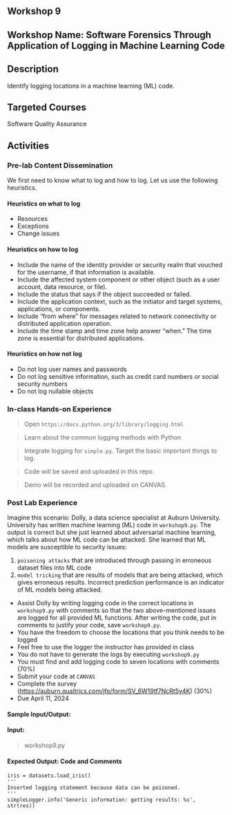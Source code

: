 ## Workshop 9

## Workshop Name: Software Forensics Through Application of Logging in Machine Learning Code 

## Description 

Identify logging locations in a machine learning (ML) code. 

## Targeted Courses 

Software Quality Assurance 

## Activities 

### Pre-lab Content Dissemination 

We first need to know what to log and how to log. Let us use the following heuristics. 


#### Heuristics on what to log

- Resources
- Exceptions 
- Change issues 


#### Heuristics on how to log

- Include the name of the identity provider or security realm that vouched for the username, if that information is available. 
- Include the affected system component or other object (such as a user account, data resource, or file). 
- Include the status that says if the object succeeded or failed. 
- Include the application context, such as the initiator and target systems, applications, or components. 
- Include “from where” for messages related to network connectivity or distributed application operation. 
- Include the time stamp and time zone help answer “when.” The time zone is essential for distributed applications.

#### Heuristics on how not log 

- Do not log user names and passwords 
- Do not log sensitive information, such as credit card numbers or social security numbers 
- Do not log nullable objects 



### In-class Hands-on Experience 

> Open `https://docs.python.org/3/library/logging.html` 

> Learn about the common logging methods with Python 

> Integrate logging for `simple.py`. Target the basic important things to log.  



> Code will be saved and uploaded in this repo. 

> Demo will be recorded and uploaded on CANVAS. 


### Post Lab Experience

Imagine this scenario: Dolly, a data science specialist at Auburn University. University has written machine learning (ML) code in `workshop9.py`. The output is correct but she just learned about adversarial machine learning, which talks about how ML code can be attacked. She learned that ML models are susceptible to security issues:  

1. `poisoning attacks` that are introduced through passing in erroneous dataset files into ML code 
2. `model tricking` that are results of models that are being attacked, which gives erroneous results. Incorrect prediction performance is an indicator of ML models being attacked.  

- Assist Dolly by writing logging code in the correct locations in `workshop9.py` with comments so that the two above-mentioned issues are logged for all provided ML functions. After writing the code, put in comments to justify your code, save `workshop9.py`. 
- You have the freedom to choose the locations that you think needs to be logged 
- Feel free to use the logger the instructor has provided in class 
- You do not have to generate the logs by executing `workshop9.py`
- You must find and add logging code to seven locations with comments (70%)
- Submit your code at `CANVAS` 
- Complete the survey (https://auburn.qualtrics.com/jfe/form/SV_6W19tf7NcRt5y4K) (30%)
- Due April 11, 2024


#### Sample Input/Output:

#### Input: 

> workshop9.py 

#### Expected Output: Code and Comments 

```
iris = datasets.load_iris()
'''
Inserted logging statement because data can be poisoned. 
'''
simpleLogger.info('Generic information: getting results: %s', str(res))       
```  